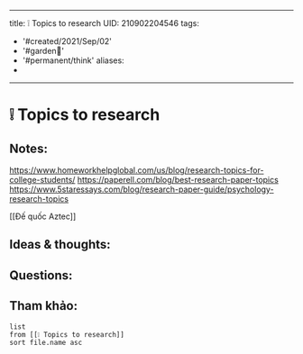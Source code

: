 
---
title: ❕ Topics to research
UID: 210902204546
tags:
  - '#created/2021/Sep/02'
  - '#garden🏡'
  - '#permanent/think'
aliases:
  - 
---
# ❕ Topics to research

## Notes:
https://www.homeworkhelpglobal.com/us/blog/research-topics-for-college-students/
https://paperell.com/blog/best-research-paper-topics
https://www.5staressays.com/blog/research-paper-guide/psychology-research-topics

[[Đế quốc Aztec]]

## Ideas & thoughts:

## Questions:


## Tham khảo:
```dataview
list
from [[❕ Topics to research]]
sort file.name asc
```
